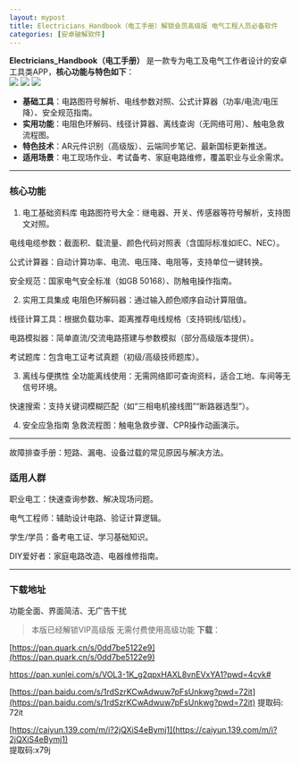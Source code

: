 ```yaml
---
layout: mypost
title: Electricians_Handbook（电工手册）解锁会员高级版 电气工程人员必备软件
categories: [安卓破解软件]
---
```


**Electricians_Handbook（电工手册）** 是一款专为电工及电气工作者设计的安卓工具类APP，**核心功能与特色如下**：  
![](https://gcore.jsdelivr.net/gh/jikcc/jikcc.github.io/IMG/20241224111801697.png)
![](https://gcore.jsdelivr.net/gh/jikcc/jikcc.github.io/IMG/20241224111846482.png)
![](https://cdn.jsdelivr.net/gh/jikcc/jikcc.github.io//IMG/20241224111942897.png)
- **基础工具**：电路图符号解析、电线参数对照、公式计算器（功率/电流/电压降）、安全规范指南。  
- **实用功能**：电阻色环解码、线径计算器、离线查询（无网络可用）、触电急救流程图。  
- **特色技术**：AR元件识别（高级版）、云端同步笔记、最新国标更新推送。  
- **适用场景**：电工现场作业、考试备考、家庭电路维修，覆盖职业与业余需求。  

---

### **核心功能**
1. 电工基础资料库
电路图符号大全：继电器、开关、传感器等符号解析，支持图文对照。

电线电缆参数：截面积、载流量、颜色代码对照表（含国际标准如IEC、NEC）。

公式计算器：自动计算功率、电流、电压降、电阻等，支持单位一键转换。

安全规范：国家电气安全标准（如GB 50168）、防触电操作指南。

2. 实用工具集成
电阻色环解码器：通过输入颜色顺序自动计算阻值。

线径计算工具：根据负载功率、距离推荐电线规格（支持铜线/铝线）。

电路模拟器：简单直流/交流电路搭建与参数模拟（部分高级版本提供）。

考试题库：包含电工证考试真题（初级/高级技师题库）。

3. 离线与便携性
全功能离线使用：无需网络即可查询资料，适合工地、车间等无信号环境。

快速搜索：支持关键词模糊匹配（如“三相电机接线图”“断路器选型”）。

4. 安全应急指南
急救流程图：触电急救步骤、CPR操作动画演示。

---

故障排查手册：短路、漏电、设备过载的常见原因与解决方法。

### **适用人群**
职业电工：快速查询参数、解决现场问题。

电气工程师：辅助设计电路、验证计算逻辑。

学生/学员：备考电工证、学习基础知识。

DIY爱好者：家庭电路改造、电器维修指南。

---
### **下载地址**
功能全面、界面简洁、无广告干扰
> 本版已经解锁VIP高级版 无需付费使用高级功能
**下载**：

[https://pan.quark.cn/s/0dd7be5122e9](https://pan.quark.cn/s/0dd7be5122e9)

[https://pan.xunlei.com/s/VOL3-1K_g2qpxHAXL8vnEVxYA1?pwd=4cvk# ](https://pan.xunlei.com/s/VOL3-1K_g2qpxHAXL8vnEVxYA1?pwd=4cvk#)

[https://pan.baidu.com/s/1rdSzrKCwAdwuw7pFsUnkwg?pwd=72it](https://pan.baidu.com/s/1rdSzrKCwAdwuw7pFsUnkwg?pwd=72it)
 提取码: 72it 

[https://caiyun.139.com/m/i?2jQXiS4eBymj1](https://caiyun.139.com/m/i?2jQXiS4eBymj1)  
 提取码:x79j  
